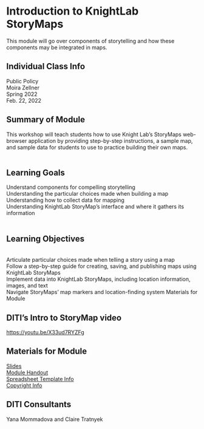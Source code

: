 # Introduction to KnightLab StoryMaps
This module will go over components of storytelling and how these components may be integrated in maps.

## Individual Class Info
Public Policy
<br>
Moira Zellner
<br>
Spring 2022
<br>
Feb. 22, 2022
<br>

## Summary of Module
This workshop will teach students how to use Knight Lab’s StoryMaps web-browser application by providing step-by-step instructions, a sample map, and sample data for students to use to practice building their own maps.
<br> 
<br>

## Learning Goals
Understand components for compelling storytelling
<br> 
Understanding the particular choices made when building a map
<br>
Understanding how to collect data for mapping
<br>
Understanding KnightLab StoryMap’s interface and where it gathers its information
<br>
<br>



## Learning Objectives
<br> 
Articulate particular choices made when telling a story using a map
<br>
Follow a step-by-step guide for creating, saving, and publishing maps using KnightLab StoryMaps
<br>
Implement data into KnightLab StoryMaps, including location information, images, and text
<br>
Navigate StoryMaps’ map markers and location-finding system
Materials for Module



## DITI’s Intro to StoryMap video
 https://youtu.be/X33ud7RYZFg 


## Materials for Module



[Slides](https://github.com/NULabNortheastern/digitalassignmentshowcase/blob/master/mapping/public%20policy%20zellner%20storymap%20sp22/StoryMap_slides_Zellner.pdf)
<br/>
[Module Handout](https://github.com/NULabNortheastern/digitalassignmentshowcase/blob/master/mapping/public%20policy%20zellner%20storymap%20sp22/StoryMap%20Handout.pdf)
<br/>
[Spreadsheet Template Info](https://github.com/NULabNortheastern/digitalassignmentshowcase/blob/master/mapping/public%20policy%20zellner%20storymap%20sp22/Handout_%20Storymap%20Spreadsheet%20Template.pdf)
<br/>
[Copyright Info](https://github.com/NULabNortheastern/digitalassignmentshowcase/blob/master/mapping/public%20policy%20zellner%20storymap%20sp22/Copyright-fair-use-handout.pdf)
<br/>



## DITI Consultants
Yana Mommadova and Claire Tratnyek 
